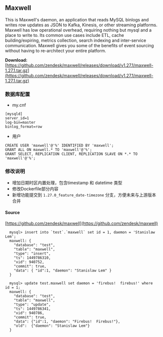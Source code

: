 ## Maxwell

<div id="maxwell-header">
</div>

This is Maxwell's daemon, an application that reads MySQL binlogs and writes
row updates as JSON to Kafka, Kinesis, or other streaming platforms.  Maxwell has
low operational overhead, requiring nothing but mysql and a place to write to.
Its common use cases include ETL, cache building/expiring, metrics collection,
search indexing and inter-service communication.  Maxwell gives you some of the
benefits of event sourcing without having to re-architect your entire platform.

<b>Download:</b><br>
[https://github.com/zendesk/maxwell/releases/download/v1.27.1/maxwell-1.27.1.tar.gz](https://github.com/zendesk/maxwell/releases/download/v1.27.1/maxwell-1.27.1.tar.gz)

### 数据库配置

- my.cnf
```shell script
[mysqld]
server_id=1
log-bin=master
binlog_format=row
```
- 用户
```shell script
CREATE USER 'maxwell'@'%' IDENTIFIED BY 'maxwell';
GRANT ALL ON maxwell.* TO 'maxwell'@'%';
GRANT SELECT, REPLICATION CLIENT, REPLICATION SLAVE ON *.* TO 'maxwell'@'%';
```

### 修改说明

- 增加日期时区内置处理，包含timestamp 和 datetime 类型
- 修改Dockerfile部分内容
- 新增功能提交到 `1.27.0_feature_date-timezone` 分支，方便未来与上游版本合并

#### Source
[https://github.com/zendesk/maxwell](https://github.com/zendesk/maxwell)
<br clear="all">


```
  mysql> insert into `test`.`maxwell` set id = 1, daemon = 'Stanislaw Lem';
  maxwell: {
    "database": "test",
    "table": "maxwell",
    "type": "insert",
    "ts": 1449786310,
    "xid": 940752,
    "commit": true,
    "data": { "id":1, "daemon": "Stanislaw Lem" }
  }
```

```
  mysql> update test.maxwell set daemon = 'firebus!  firebus!' where id = 1;
  maxwell: {
    "database": "test",
    "table": "maxwell",
    "type": "update",
    "ts": 1449786341,
    "xid": 940786,
    "commit": true,
    "data": {"id":1, "daemon": "Firebus!  Firebus!"},
    "old":  {"daemon": "Stanislaw Lem"}
  }
```
